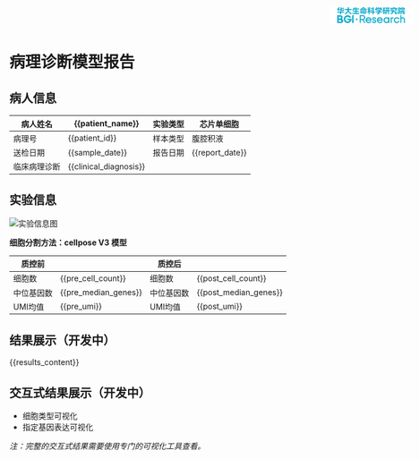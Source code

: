 <div style="position: absolute; top: 10px; right: 10px;">
  <img src="./img/BGI_logo.jpg" alt="BGI Logo" style="width: 150px;">
</div>

# 病理诊断模型报告

## 病人信息

| 病人姓名   | {{patient_name}} | 实验类型   | 芯片单细胞 |
|------------|-------------------|------------|------------|
| 病理号     | {{patient_id}}    | 样本类型   | 腹腔积液   |
| 送检日期   | {{sample_date}}   | 报告日期   | {{report_date}} |
| 临床病理诊断 | {{clinical_diagnosis}} | | |

## 实验信息

![实验信息图](./img/gem_visualization.png)

**细胞分割方法：cellpose V3 模型**

| 质控前 | | 质控后 | |
|--------|--------|--------|--------|
| 细胞数 | {{pre_cell_count}} | 细胞数 | {{post_cell_count}} |
| 中位基因数 | {{pre_median_genes}} | 中位基因数 | {{post_median_genes}} |
| UMI均值 | {{pre_umi}} | UMI均值 | {{post_umi}} |

## 结果展示（开发中）

{{results_content}}

## 交互式结果展示（开发中）


- 细胞类型可视化
- 指定基因表达可视化

*注：完整的交互式结果需要使用专门的可视化工具查看。* 